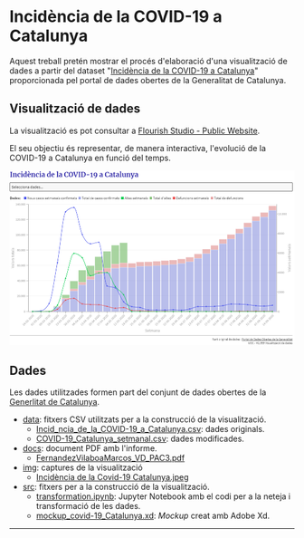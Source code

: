 # Incidència de la COVID-19 a Catalunya

Aquest treball pretén mostrar el procés d'elaboració d'una visualització de dades a partir del dataset "[Incidència de la COVID-19 a Catalunya](https://analisi.transparenciacatalunya.cat/Salut/Incid-ncia-de-la-COVID-19-a-Catalunya/623z-r97q/data)" proporcionada pel portal de dades obertes de la Generalitat de Catalunya.

## Visualització de dades

La visualització es pot consultar a [Flourish Studio - Public Website](https://public.flourish.studio/visualisation/6245825/). 

El seu objectiu és representar, de manera interactiva, l'evolució de la COVID-19 a Catalunya en funció del temps. 


[![Visualization](./img/Incidencia_Covid-19_Cat.png)](https://public.flourish.studio/visualisation/6245825/)

## Dades

Les dades utilitzades formen part del conjunt de dades obertes de la [Generlitat de Catalunya](http://governobert.gencat.cat/ca/dades_obertes/).

- [data](./data): fitxers CSV utilitzats per a la construcció de la visualització.
  - [Incid_ncia_de_la_COVID-19_a_Catalunya.csv](./data/Incid_ncia_de_la_COVID-19_a_Catalunya.csv): dades originals.
  - [COVID-19_Catalunya_setmanal.csv](./data/COVID-19_Catalunya_setmanal.csv): dades modificades.
- [docs](./docs): document PDF amb l'informe. 
  - [FernandezVilaboaMarcos_VD_PAC3.pdf](./docs/FernandezVilaboaMarcos_VD_PAC3.pdf)
- [img](./img): captures de la visualització
  - [Incidència de la Covid-19 Catalunya.jpeg](./img/Incidencia_Covid-19_Cat.png)
- [src](./src): fitxers per a la construcció de la visualització.
  - [transformation.ipynb](./src/transformation.ipynb): Jupyter Notebook amb el codi per a la neteja i transformació de les dades.
  - [mockup_covid-19_Catalunya.xd](./src/mockup_covid-19_Catalunya.xd): _Mockup_ creat amb Adobe Xd. 

----
